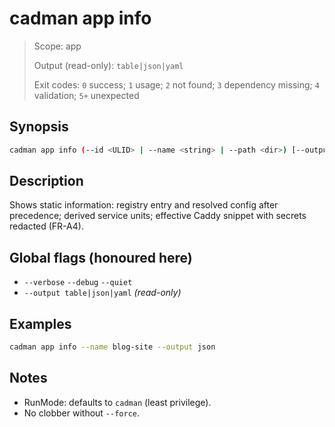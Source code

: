 # cadman app info

> Scope: app
> 
> Output (read-only): `table|json|yaml`
> 
> Exit codes: `0` success; `1` usage; `2` not found; `3` dependency missing; `4` validation; `5+` unexpected

## Synopsis
```bash
cadman app info (--id <ULID> | --name <string> | --path <dir>) [--output table|json|yaml]
```

## Description
Shows static information: registry entry and resolved config after precedence; derived service units; effective Caddy snippet with secrets redacted (FR-A4).

## Global flags (honoured here)
- `--verbose` `--debug` `--quiet`
- `--output table|json|yaml` *(read-only)*

## Examples
```bash
cadman app info --name blog-site --output json
```

## Notes
- RunMode: defaults to `cadman` (least privilege).
- No clobber without `--force`.
